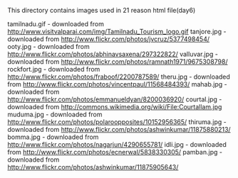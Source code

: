 This directory contains images used in 21 reason html file(day6)

tamilnadu.gif - downloaded from http://www.visitvalparai.com/img/Tamilnadu_Tourism_logo.gif
tanjore.jpg - downloaded from http://www.flickr.com/photos/jvcruz/5377498454/
ooty.jpg - downloaded from http://www.flickr.com/photos/abhinavsaxena/297322822/
valluvar.jpg - downloaded from http://www.flickr.com/photos/ramnath1971/9675308798/
rockfort.jpg - downloaded from http://www.flickr.com/photos/fraboof/2200787589/
theru.jpg - downloaded from http://www.flickr.com/photos/vincentpaul/11568484393/
mahab.jpg - downloaded from http://www.flickr.com/photos/emmanueldyan/8200036920/
courtal.jpg - downloaded from http://commons.wikimedia.org/wiki/File:Courtallam.jpg
muduma.jpg - downloaded from http://www.flickr.com/photos/polaroopposites/10152956365/
thiruma.jpg - downloaded from http://www.flickr.com/photos/ashwinkumar/11875880213/
bomma.jpg - downloaded from http://www.flickr.com/photos/nagarjun/4290655781/
idli.jpg - downloaded from http://www.flickr.com/photos/ecnerwal/5838330305/
pamban.jpg - downloaded from http://www.flickr.com/photos/ashwinkumar/11875905643/


